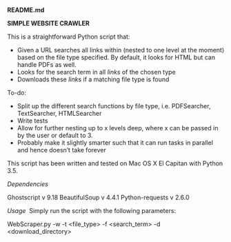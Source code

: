 **README.md**

**SIMPLE WEBSITE CRAWLER**

This is a straightforward Python script that:
- Given a URL searches all links within (nested to one level at the moment) based on the file type specified. By default, it looks for HTML but can handle PDFs as well.
- Looks for the search term in all _links_ of the chosen type
- Downloads these _links_ if a matching file type is found

To-do:
- Split up the different search functions by file type, i.e. PDFSearcher, TextSearcher, HTMLSearcher
- Write tests
- Allow for further nesting up to x levels deep, where x can be passed in by the user or default to 3.
- Probably make it slightly smarter such that it can run tasks in parallel and hence doesn’t take forever

This script has been written and tested on Mac OS X El Capitan with Python 3.5.

_Dependencies_

Ghostscript v 9.18
BeautifulSoup v 4.4.1
Python-requests v 2.6.0

_Usage_
 Simply run the script with the following parameters:

WebScraper.py -w <website> -t <file\_type> -f <search\_term> -d <download\_directory>
